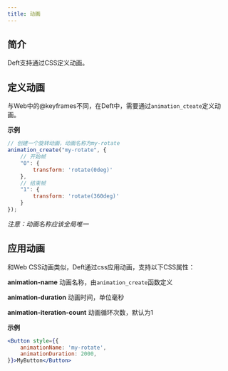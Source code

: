 ```yaml
---
title: 动画
---
```


## 简介

Deft支持通过CSS定义动画。

## 定义动画

与Web中的@keyframes不同，在Deft中，需要通过`animation_cteate`定义动画。

**示例**

```javascript
// 创建一个旋转动画，动画名称为my-rotate
animation_create("my-rotate", {
    // 开始帧
    "0": {
        transform: 'rotate(0deg)'
    },
    // 结束帧
    "1": {
        transform: 'rotate(360deg)'
    }
});
```

_注意：动画名称应该全局唯一_

## 应用动画

和Web CSS动画类似，Deft通过css应用动画，支持以下CSS属性：

**animation-name** 动画名称，由`animation_create`函数定义

**animation-duration** 动画时间，单位毫秒

**animation-iteration-count** 动画循环次数，默认为1

**示例**

```jsx
<Button style={{
    animationName: 'my-rotate',
    animationDuration: 2000,
}}>MyButton</Button>
```